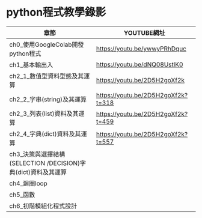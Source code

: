 # python程式教學錄影
| 章節 | YOUTUBE網址|
|-----|--------|
| ch0_使用GoogleColab開發python程式 | https://youtu.be/ywwyPRhDquc  |
| ch1_基本輸出入 |  https://youtu.be/dNQ08UstlK0 |
| ch2_1_數值型資料型態及其運算 | https://youtu.be/2D5H2goXf2k  |
| ch2_2_字串(string)及其運算 | https://youtu.be/2D5H2goXf2k?t=318  |
| ch2_3_列表(list)資料及其運算 | https://youtu.be/2D5H2goXf2k?t=459  |
| ch2_4_字典(dict)資料及其運算 | https://youtu.be/2D5H2goXf2k?t=557  |
| ch3_決策與選擇結構(SELECTION /DECISION)字典(dict)資料及其運算 |   |
| ch4_廻圈loop| |
| ch5_函數| |
| ch6_初階模組化程式設計| |


## 
